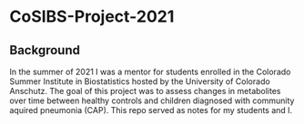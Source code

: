 # CoSIBS-Project-2021

## Background
In the summer of 2021 I was a mentor for students enrolled in the Colorado Summer Institute in Biostatistics hosted by the University of Colorado Anschutz. The goal of this project was to assess changes in metabolites over time between healthy controls and children diagnosed with community aquired pneumonia (CAP). This repo served as notes for my students and I.


